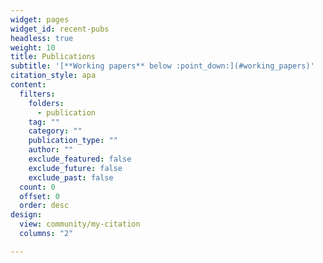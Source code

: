 ```yaml
---
widget: pages
widget_id: recent-pubs
headless: true
weight: 10
title: Publications
subtitle: '[**Working papers** below :point_down:](#working_papers)'
citation_style: apa
content:
  filters:
    folders:
      - publication
    tag: ""
    category: ""
    publication_type: ""
    author: ""
    exclude_featured: false
    exclude_future: false
    exclude_past: false
  count: 0
  offset: 0
  order: desc
design:
  view: community/my-citation
  columns: "2"

---
```

